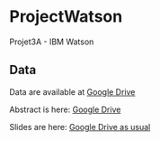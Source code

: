 # ProjectWatson

Projet3A - IBM Watson

##  Data

Data are available at [Google Drive](https://drive.google.com/folderview?id=0B2byUnoZLvgHcTFEeVdwaGR4dEk&usp=sharing)

Abstract is here: [Google Drive](https://drive.google.com/file/d/0B5FmunyHZM3BanlocWNUUHNIY0k/view?usp=sharing)

Slides are here: [Google Drive as usual](https://drive.google.com/file/d/0B5FmunyHZM3BbVF0eXRxQllPQUE/view?usp=sharing)
